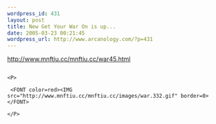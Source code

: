 ```yaml
--- 
wordpress_id: 431
layout: post
title: New Get Your War On is up...
date: 2005-03-23 00:21:45
wordpress_url: http://www.arcanology.com/?p=431
---
```

<P>
                                                                                                                                                                                                                                                                                                                                                                                                                                                                                                                                                                                                                                                                                                          <A href="http://www.mnftiu.cc/mnftiu.cc/war45.html">http://www.mnftiu.cc/mnftiu.cc/war45.html</A>
                                                                                                                                                                                                                                                                                                                                                                                                                                                                                                                                                                                                                                                                                                        </P>
                                                                                                                                                                                                                                                                                                                                                                                                                                                                                                                                                                                                                                                                                                        
                                                                                                                                                                                                                                                                                                                                                                                                                                                                                                                                                                                                                                                                                                        <P>
                                                                                                                                                                                                                                                                                                                                                                                                                                                                                                                                                                                                                                                                                                           <FONT color=red><IMG src="http://www.mnftiu.cc/mnftiu.cc/images/war.332.gif" border=0></FONT>
                                                                                                                                                                                                                                                                                                                                                                                                                                                                                                                                                                                                                                                                                                        </P>